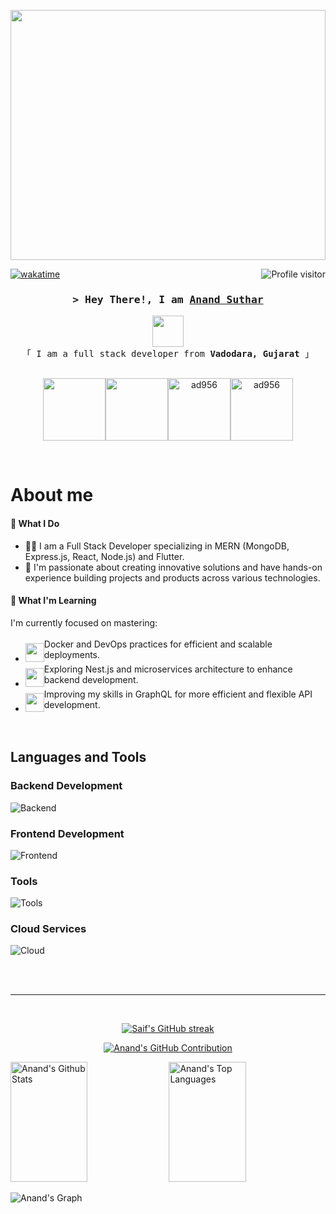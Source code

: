 <p align="center">
  <a href="https://github.com/ad956"><img height="400px" width="100%" src="https://user-images.githubusercontent.com/74038190/225813708-98b745f2-7d22-48cf-9150-083f1b00d6c9.gif"></a>
</p>

<a href="https://komarev.com/ghpvc/?username=ad956">
  <img align="right" src="https://komarev.com/ghpvc/?username=ad956&label=Visitors&color=0e75b6&style=flat" alt="Profile visitor" />
</a>

[![wakatime](https://wakatime.com/badge/user/018ca6f5-ed20-4167-a56f-0ceefd84c7d0.svg)](https://wakatime.com/@018ca6f5-ed20-4167-a56f-0ceefd84c7d0)

<!-- Intro  -->
<h3 align="center">
        <samp>&gt; Hey There!, I am
                <b><a target="_blank" href="https://ad956.com">Anand Suthar</a></b>
        </samp>
</h3>
<p align="center"> 
  <samp>
     <img src="https://res.cloudinary.com/dtkfvp2ic/image/upload/v1703676112/ffire_mjnxjr.png"  height="50" width="50"/>
    <br>
    「 I am a full stack developer from <b> Vadodara, Gujarat </b> 」
    <br>
    <br>
  </samp>
</p>
<p align="center" style="display: flex; justify-content: center; align-items: center;">
  <a href="https://www.linkedin.com/in/anand-suthar-72133b208" target="_blank" style="text-decoration: none; color: inherit;">
    <img src="https://res.cloudinary.com/dtkfvp2ic/image/upload/v1703674177/LinkedIn_mtl50i.png" height="100" width="100" />
  </a>
  <a href="https://twitter.com/_ad956" target="_blank" style="text-decoration: none; color: inherit;">
    <img src="https://res.cloudinary.com/dtkfvp2ic/image/upload/v1703674177/Twitter_mbkmve.png" height="100" width="100" />
  </a>
  <a href="https://instagram.com/_anu_956" target="_blank" style="text-decoration: none; color: inherit;">
    <img src="https://res.cloudinary.com/dtkfvp2ic/image/upload/v1703674178/Instagram_k8jv1h.png" alt="ad956" height="100" width="100" />
  </a>
  <a href="https://www.facebook.com/ad956/" target="_blank" style="text-decoration: none; color: inherit;">
   <img src="https://res.cloudinary.com/dtkfvp2ic/image/upload/v1703674178/Facebook_a2t78g.png" alt="ad956" height="100" width="100" />
  </a>
</p>
<br />

<!-- About Section -->

# About me
#### 💼 What I Do

- 👨‍💻 I am a Full Stack Developer specializing in MERN (MongoDB, Express.js, React, Node.js) and Flutter.
- 🚀 I'm passionate about creating innovative solutions and have hands-on experience building projects and products across various technologies.

#### 🌱 What I'm Learning
I'm currently focused on mastering:

- <div style="display: flex; align-items: center;">
    <img src="https://skillicons.dev/icons?i=docker&theme=dark" height="30" width="30" style="margin-top: 10px;" />
    Docker and DevOps practices for efficient and scalable deployments.
  </div>

- <div style="display: flex; align-items: center; ">
    <img src="https://skillicons.dev/icons?i=nest&theme=dark" height="30" width="30" style="margin-top: 10px;" />
    Exploring Nest.js and microservices architecture to enhance backend development.
  </div>

- <div style="display: flex; align-items: center; ">
  <img src="https://skillicons.dev/icons?i=graphql&theme=dark" height="30" width="30" style="margin-top: 10px;" />
  Improving my skills in GraphQL for more efficient and flexible API development.
</div>

<br/>

## Languages and Tools

### Backend Development

![Backend](https://skillicons.dev/icons?i=nodejs,expressjs,nestjs,mongodb,mysql,redis,graphql&perline=10&theme=dark)

### Frontend Development

![Frontend](https://skillicons.dev/icons?i=react,redux,js,ts,tailwind,flutter,dart&perline=10&theme=dark)

### Tools

![Tools](https://skillicons.dev/icons?i=git,vscode,linux,vite,jest,docker,nginx&perline=10&theme=dark)

### Cloud Services

![Cloud](https://skillicons.dev/icons?i=googlecloud,firebase&theme=dark)

<br/>
<br/>
<hr/>
<br/>

<p align="center">
  <a href="https://github.com/ad956">
    <img src="https://github-readme-streak-stats.herokuapp.com/?user=ad956&theme=radical&border=7F3FBF&background=0D1117" alt="Saif's GitHub streak"/>
  </a>
</p>

<p align="center">
  <a href="https://github.com/ad956">
    <img src="https://github-profile-summary-cards.vercel.app/api/cards/profile-details?username=ad956&theme=radical" alt="Anand's GitHub Contribution"/>
  </a>
</p>

<a> 
    <a href="https://github.com/ad956"><img alt="Anand's Github Stats" src="https://denvercoder1-github-readme-stats.vercel.app/api?username=ad956&show_icons=true&count_private=true&theme=react&border_color=7F3FBF&bg_color=0D1117&title_color=F85D7F&icon_color=F8D866" height="192px" width="49.5%"/></a>
  <a href="https://github.com/ad956"><img alt="Anand's Top Languages" src="https://denvercoder1-github-readme-stats.vercel.app/api/top-langs/?username=ad956&langs_count=8&layout=compact&theme=react&border_color=7F3FBF&bg_color=0D1117&title_color=F85D7F&icon_color=F8D866" height="192px" width="49.5%"/></a>
  <br/>
</a>

![Anand's Graph](https://github-readme-activity-graph.vercel.app/graph?username=ad956&custom_title=Anand%20Suthar's%20GitHub%20Activity%20Graph&bg_color=0D1117&color=7F3FBF&line=7F3FBF&point=7F3FBF&area_color=FFFFFF&title_color=FFFFFF&area=true)
